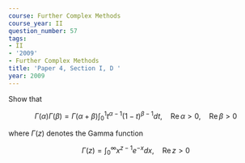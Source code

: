 ```yaml
---
course: Further Complex Methods
course_year: II
question_number: 57
tags:
- II
- '2009'
- Further Complex Methods
title: 'Paper 4, Section I, D '
year: 2009
---
```




Show that

$$\Gamma(\alpha) \Gamma(\beta)=\Gamma(\alpha+\beta) \int_{0}^{1} t^{\alpha-1}(1-t)^{\beta-1} d t, \quad \operatorname{Re} \alpha>0, \quad \operatorname{Re} \beta>0$$

where $\Gamma(z)$ denotes the Gamma function

$$\Gamma(z)=\int_{0}^{\infty} x^{z-1} e^{-x} d x, \quad \operatorname{Re} z>0$$